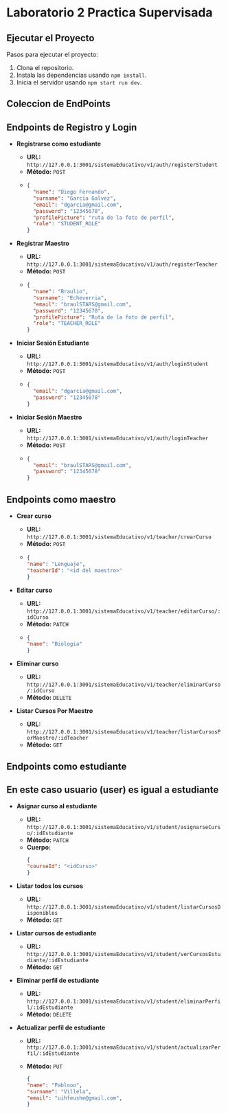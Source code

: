 # Laboratorio 2 Practica Supervisada

## Ejecutar el Proyecto
Pasos para ejecutar el proyecto:
1. Clona el repositorio.
2. Instala las dependencias usando `npm install`.
3. Inicia el servidor usando `npm start run dev`.
   



## Coleccion de EndPoints

## Endpoints de Registro y Login

- **Registrarse como estudiante**
  - **URL:** `http://127.0.0.1:3001/sistemaEducativo/v1/auth/registerStudent`
  - **Método:** `POST`
  - 
    ```json
    {
      "name": "Diego Fernando",
      "surname": "Garcia Galvez",
      "email": "dgarcia@gmail.com",
      "password": "12345678",
      "profilePicture": "ruta de la foto de perfil",
      "role": "STUDENT_ROLE"
    }
    ```

- **Registrar Maestro**
  - **URL:** `http://127.0.0.1:3001/sistemaEducativo/v1/auth/registerTeacher`
  - **Método:** `POST`
  - 
    ```json
    {
      "name": "Braulio",
      "surname": "Echeverria",
      "email": "braulSTARS@gmail.com",
      "password": "12345678",
      "profilePicture": "Ruta de la foto de perfil",
      "role": "TEACHER_ROLE"
    }
    ```

- **Iniciar Sesión Estudiante**
  - **URL:** `http://127.0.0.1:3001/sistemaEducativo/v1/auth/loginStudent`
  - **Método:** `POST`
  - 
    ```json
    {
      "email": "dgarcia@gmail.com",
      "password": "12345678"
    }
    ```

- **Iniciar Sesión Maestro**
  - **URL:** `http://127.0.0.1:3001/sistemaEducativo/v1/auth/loginTeacher`
  - **Método:** `POST`
  - 
    ```json
    {
      "email": "braulSTARS@gmail.com",
      "password": "12345678"
    }
    ```

## Endpoints como maestro


- **Crear curso**
  - **URL:** `http://127.0.0.1:3001/sistemaEducativo/v1/teacher/crearCurso`
  - **Método:** `POST`
  -
    ```json
    {
    "name": "Lenguaje",
    "teacherId": "<id del maestro>"
    }
    ```

- **Editar curso**
  - **URL:** `http://127.0.0.1:3001/sistemaEducativo/v1/teacher/editarCurso/:idCurso`
  - **Método:** `PATCH`
  -
    ```json
    {
    "name": "Biologia"
    }
    ```

- **Eliminar curso**
  - **URL:** `http://127.0.0.1:3001/sistemaEducativo/v1/teacher/eliminarCurso/:idCurso`
  - **Método:** `DELETE`


- **Listar Cursos Por Maestro**
  - **URL:** `http://127.0.0.1:3001/sistemaEducativo/v1/teacher/listarCursosPorMaestro/:idTeacher`
  - **Método:** `GET`


## Endpoints como estudiante

    
## En este caso usuario (user) es igual a estudiante

- **Asignar curso al estudiante**
  - **URL:** `http://127.0.0.1:3001/sistemaEducativo/v1/student/asignarseCurso/:idEstudiante`
  - **Método:** `PATCH`
  - **Cuerpo:** 
    ```json
    {
    "courseId": "<idCurso>"
    }
    ```

- **Listar todos los cursos**
  - **URL:** `http://127.0.0.1:3001/sistemaEducativo/v1/student/listarCursosDisponibles`
  - **Método:** `GET`
    
 
- **Listar cursos de estudiante**
  - **URL:** `http://127.0.0.1:3001/sistemaEducativo/v1/student/verCursosEstudiante/:idEstudiante`
  - **Método:** `GET`



- **Eliminar perfil de estudiante**
  - **URL:** `http://127.0.0.1:3001/sistemaEducativo/v1/student/eliminarPerfil/:idEstudiante`
  - **Método:** `DELETE`


- **Actualizar perfil de estudiante**
  - **URL:** `http://127.0.0.1:3001/sistemaEducativo/v1/student/actualizarPerfil/:idEstudiante`
  - **Método:** `PUT`

    ```json
    {
    "name": "Pablooo",
    "surname": "Villela",
    "email": "uihfeushe@gmail.com",
    }
    ```
